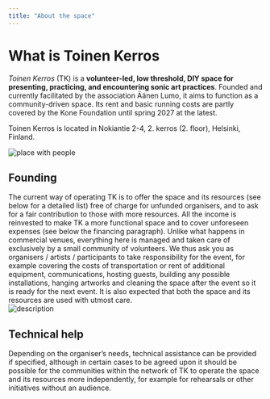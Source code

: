 ```yaml
---
title: "About the space"
---
```

# What is Toinen Kerros
<div class="content-with-right-image">
  <div class="text-column">
<p><em>Toinen Kerros</em> (TK) is a <strong>volunteer-led, low threshold, DIY space for presenting, practicing, and encountering sonic art practices</strong>. Founded and currently facilitated by the association Äänen Lumo, it aims to function as a community-driven space. Its rent and basic running costs are partly covered by the Kone Foundation until spring 2027 at the latest.</p>
<p>Toinen Kerros is located in Nokiantie 2-4, 2. kerros (2. floor), Helsinki, Finland.</p>
  </div>
  <div class="image-column">
    <img src="/images/DSC_7288.jpg" alt="place with people" />
  </div>
</div>

## Founding 

<div class="content-with-right-image">
  <div class="text-column">
The current way of operating TK is to offer the space and its resources (see below for a detailed list) free of charge for unfunded organisers, and to ask for a fair contribution to those with more resources. All the income is reinvested to make TK a more functional space and to cover unforeseen expenses (see below the financing paragraph).
Unlike what happens in commercial venues, everything here is managed and taken care of exclusively by a small community of volunteers. We thus ask you as organisers / artists / participants to take responsibility for the event, for example covering the costs of transportation or rent of additional equipment, communications, hosting guests, building any possible installations, hanging artworks and cleaning the space after the event so it is ready for the next event. It is also expected that both the space and its resources are used with utmost care.
  </div>
  <div class="image-column">
    <img src="/images/DSC_7301.jpg" alt="description" />
  </div>
</div>

## Technical help 
Depending on the organiser’s needs, technical assistance can be provided if specified, although in certain cases to be agreed upon it should be possible for the communities within the network of TK to operate the space and its resources more independently, for example for rehearsals or other initiatives without an audience.

